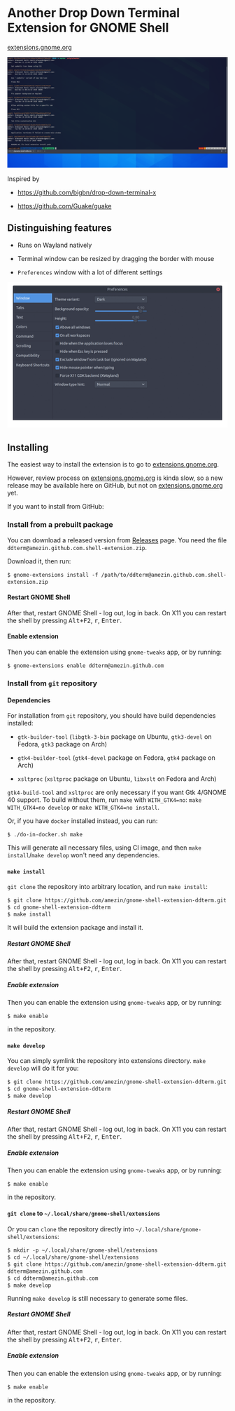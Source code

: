 # Another Drop Down Terminal Extension for GNOME Shell

[extensions.gnome.org]

<img src="docs/screenshot.png" />

Inspired by

- https://github.com/bigbn/drop-down-terminal-x

- https://github.com/Guake/guake

## Distinguishing features

- Runs on Wayland natively

- Terminal window can be resized by dragging the border with mouse

- `Preferences` window with a lot of different settings

<img src="docs/prefs.gif" />

## Installing

The easiest way to install the extension is to go to [extensions.gnome.org].

However, review process on [extensions.gnome.org] is kinda slow, so a new
release may be available here on GitHub, but not on [extensions.gnome.org] yet.

[extensions.gnome.org]: https://extensions.gnome.org/extension/3780/ddterm/

If you want to install from GitHub:

### Install from a prebuilt package

You can download a released version from
[Releases](https://github.com/amezin/gnome-shell-extension-ddterm/releases)
page. You need the file `ddterm@amezin.github.com.shell-extension.zip`.

Download it, then run:

    $ gnome-extensions install -f /path/to/ddterm@amezin.github.com.shell-extension.zip

#### Restart GNOME Shell

After that, restart GNOME Shell - log out, log in back. On X11 you can restart
the shell by pressing <kbd>Alt+F2</kbd>, <kbd>r</kbd>, <kbd>Enter</kbd>.

#### Enable extension

Then you can enable the extension using `gnome-tweaks` app, or by running:

    $ gnome-extensions enable ddterm@amezin.github.com

### Install from `git` repository

#### Dependencies

For installation from `git` repository, you should have build dependencies
installed:

- `gtk-builder-tool` (`libgtk-3-bin` package on Ubuntu, `gtk3-devel` on Fedora,
`gtk3` package on Arch)

- `gtk4-builder-tool` (`gtk4-devel` package on Fedora, `gtk4` package on Arch)

- `xsltproc` (`xsltproc` package on Ubuntu, `libxslt` on Fedora and Arch)

`gtk4-build-tool` and `xsltproc` are only necessary if you want Gtk 4/GNOME 40
support. To build without them, run `make` with `WITH_GTK4=no`:
`make WITH_GTK4=no develop` or `make WITH_GTK4=no install`.

Or, if you have `docker` installed instead, you can run:

    $ ./do-in-docker.sh make

This will generate all necessary files, using CI image, and then
`make install`/`make develop` won't need any dependencies.

#### `make install`

`git clone` the repository into arbitrary location, and run `make install`:

    $ git clone https://github.com/amezin/gnome-shell-extension-ddterm.git
    $ cd gnome-shell-extension-ddterm
    $ make install

It will build the extension package and install it.

##### Restart GNOME Shell

After that, restart GNOME Shell - log out, log in back. On X11 you can restart
the shell by pressing <kbd>Alt+F2</kbd>, <kbd>r</kbd>, <kbd>Enter</kbd>.

##### Enable extension

Then you can enable the extension using `gnome-tweaks` app, or by running:

    $ make enable

in the repository.

#### `make develop`

You can simply symlink the repository into extensions directory. `make develop`
will do it for you:

    $ git clone https://github.com/amezin/gnome-shell-extension-ddterm.git
    $ cd gnome-shell-extension-ddterm
    $ make develop

##### Restart GNOME Shell

After that, restart GNOME Shell - log out, log in back. On X11 you can restart
the shell by pressing <kbd>Alt+F2</kbd>, <kbd>r</kbd>, <kbd>Enter</kbd>.

##### Enable extension

Then you can enable the extension using `gnome-tweaks` app, or by running:

    $ make enable

in the repository.

#### `git clone` to `~/.local/share/gnome-shell/extensions`

Or you can `clone` the repository directly into `~/.local/share/gnome-shell/extensions`:

    $ mkdir -p ~/.local/share/gnome-shell/extensions
    $ cd ~/.local/share/gnome-shell/extensions
    $ git clone https://github.com/amezin/gnome-shell-extension-ddterm.git ddterm@amezin.github.com
    $ cd ddterm@amezin.github.com
    $ make develop

Running `make develop` is still necessary to generate some files.

##### Restart GNOME Shell

After that, restart GNOME Shell - log out, log in back. On X11 you can restart
the shell by pressing <kbd>Alt+F2</kbd>, <kbd>r</kbd>, <kbd>Enter</kbd>.

##### Enable extension

Then you can enable the extension using `gnome-tweaks` app, or by running:

    $ make enable

in the repository.
